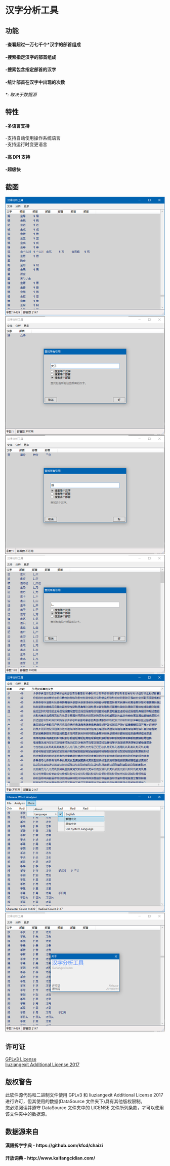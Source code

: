 # 汉字分析工具
<h2>功能</h2>
<h4>-查看超过一万七千个*汉字的部首组成</h4>
<h4>-搜索指定汉字的部首组成</h4>
<h4>-搜索包含指定部首的汉字</h4>
<h4>-统计部首在汉字中出现的次数</h4>
<i>*: 取决于数据源</i><br>
<h2>特性</h2>
<h4>-多语言支持</h4>
 -支持自动使用操作系统语言<br>
 -支持运行时变更语言
<h4>-高 DPI 支持</h4>
<h4>-超级快</h4>
<h2>截图</h2>
<img src="/Image/1.png"><br>
<img src="/Image/2.png"><br>
<img src="/Image/3.png"><br>
<img src="/Image/4.png"><br>
<img src="/Image/5.png"><br>
<img src="/Image/6.png"><br>
<img src="/Image/7.png">
<h2>许可证</h2>
<a href="https://github.com/liuziangexit/Chinese-Word-Analyzer/blob/master/LICENSE">GPLv3 License</a><br>
<a href="https://github.com/liuziangexit/Chinese-Word-Analyzer/blob/master/LICENSE-LAL2017.txt">liuziangexit Additional License 2017</a>
<br>
<h2>版权警告</h2>
此软件源代码和二进制文件使用 GPLv3 和 liuziangexit Additional License 2017 进行许可，但其使用的数据(DataSource 文件夹下)具有其他版权限制。<br>
您必须阅读并遵守 DataSource 文件夹中的 LICENSE 文件所列条款，才可以使用该文件夹中的数据源。
<h2>数据源来自</h2>
<h4>漢語拆字字典 - https://github.com/kfcd/chaizi</h4>
<h4>开放词典 - http://www.kaifangcidian.com/</h4>
